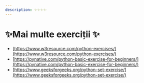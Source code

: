 ```yaml
---
description: ✨✨✨✨
---
```


# ✨Mai multe exerciții ✨

* [https://www.w3resource.com/python-exercises/](https://www.w3resource.com/python-exercises/)
* [https://pynative.com/python-basic-exercise-for-beginners/](https://pynative.com/python-basic-exercise-for-beginners/)
* [https://www.geeksforgeeks.org/python-set-exercise/](https://www.geeksforgeeks.org/python-set-exercise/)



